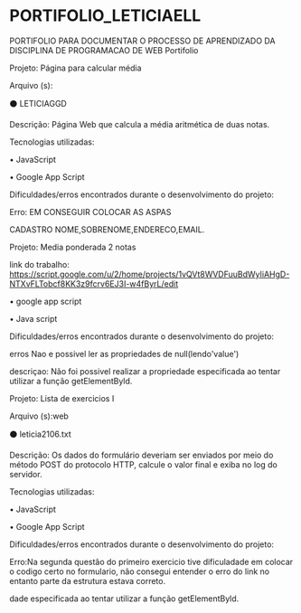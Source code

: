 # PORTIFOLIO_LETICIAELL
PORTIFOLIO PARA DOCUMENTAR O PROCESSO DE APRENDIZADO DA DISCIPLINA DE PROGRAMACAO DE WEB
Portifolio

Projeto: Página para calcular média

Arquivo (s):

⚫ LETICIAGGD

Descrição: Página Web que calcula a média aritmética de duas notas.

Tecnologias utilizadas:

• JavaScript

• Google App Script

Dificuldades/erros encontrados durante o desenvolvimento do projeto:

Erro: EM CONSEGUIR COLOCAR AS ASPAS

CADASTRO NOME,SOBRENOME,ENDERECO,EMAIL.

Projeto: Media ponderada 2 notas

link do trabalho: https://script.google.com/u/2/home/projects/1vQVt8WVDFuuBdWyIiAHgD-NTXvFLTobcf8KK3z9fcrv6EJ3I-w4fByrL/edit

• google app script

• Java script

Dificuldades/erros encontrados durante o desenvolvimento do projeto:

erros Nao e possivel ler as propriedades de null(lendo'value')

descriçao: Não foi possivel realizar a propriedade especificada ao tentar utilizar a função getElementByld.


Projeto: Lista de exercicios I

Arquivo (s):web

⚫ leticia2106.txt

Descrição: Os dados do formulário deveriam ser enviados por meio do
método POST do protocolo HTTP, calcule o valor final e exiba no log do servidor.

Tecnologias utilizadas:

• JavaScript

• Google App Script

Dificuldades/erros encontrados durante o desenvolvimento do projeto:

Erro:Na segunda questão do primeiro exercicio tive dificuladade em colocar o codigo certo no formulario, não consegui entender o erro do link no entanto parte da estrutura estava correto.

dade especificada ao tentar utilizar a função getElementByld.








